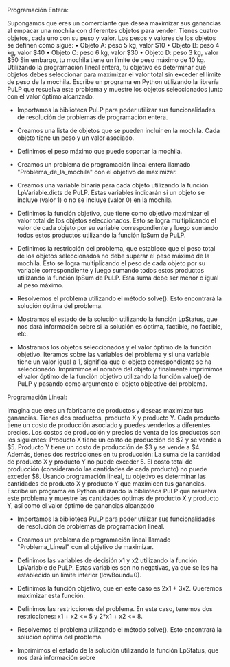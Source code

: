 Programación Entera: 

Supongamos que eres un comerciante que desea maximizar sus ganancias al empacar una mochila con diferentes objetos para vender. Tienes cuatro objetos, cada uno con su peso y valor. Los pesos y valores de los objetos se definen como sigue:
•	Objeto A: peso 5 kg, valor $10
•	Objeto B: peso 4 kg, valor $40
•	Objeto C: peso 6 kg, valor $30
•	Objeto D: peso 3 kg, valor $50
Sin embargo, tu mochila tiene un límite de peso máximo de 10 kg.
Utilizando la programación lineal entera, tu objetivo es determinar qué objetos debes seleccionar para maximizar el valor total sin exceder el límite de peso de la mochila.
Escribe un programa en Python utilizando la librería PuLP que resuelva este problema y muestre los objetos seleccionados junto con el valor óptimo alcanzado.
 
- Importamos la biblioteca PuLP para poder utilizar sus funcionalidades de resolución de problemas de programación entera.

- Creamos una lista de objetos que se pueden incluir en la mochila. Cada objeto tiene un peso y un valor asociado.

- Definimos el peso máximo que puede soportar la mochila.

- Creamos un problema de programación lineal entera llamado "Problema_de_la_mochila" con el objetivo de maximizar.

- Creamos una variable binaria para cada objeto utilizando la función LpVariable.dicts de PuLP. Estas variables indicarán si un objeto se incluye (valor 1) o no se incluye (valor 0) en la mochila.

- Definimos la función objetivo, que tiene como objetivo maximizar el valor total de los objetos seleccionados. Esto se logra multiplicando el valor de cada objeto por su variable correspondiente y luego sumando todos estos productos utilizando la función lpSum de PuLP.

- Definimos la restricción del problema, que establece que el peso total de los objetos seleccionados no debe superar el peso máximo de la mochila. Esto se logra multiplicando el peso de cada objeto por su variable correspondiente y luego sumando todos estos productos utilizando la función lpSum de PuLP. Esta suma debe ser menor o igual al peso máximo.

- Resolvemos el problema utilizando el método solve(). Esto encontrará la solución óptima del problema.

- Mostramos el estado de la solución utilizando la función LpStatus, que nos dará información sobre si la solución es óptima, factible, no factible, etc.

- Mostramos los objetos seleccionados y el valor óptimo de la función objetivo. Iteramos sobre las variables del problema y si una variable tiene un valor igual a 1, significa que el objeto correspondiente se ha seleccionado. Imprimimos el nombre del objeto y finalmente imprimimos el valor óptimo de la función objetivo utilizando la función value() de PuLP y pasando como argumento el objeto objective del problema.


Programación Lineal:

Imagina que eres un fabricante de productos y deseas maximizar tus ganancias. Tienes dos productos, producto X y producto Y. Cada producto tiene un costo de producción asociado y puedes venderlos a diferentes precios. Los costos de producción y precios de venta de los productos son los siguientes:
Producto X tiene un costo de producción de $2 y se vende a $5.
Producto Y tiene un costo de producción de $3 y se vende a $4.
Además, tienes dos restricciones en tu producción:
La suma de la cantidad de producto X y producto Y no puede exceder 5.
El costo total de producción (considerando las cantidades de cada producto) no puede exceder $8.
Usando programación lineal, tu objetivo es determinar las cantidades de producto X y producto Y que maximicen tus ganancias.
Escribe un programa en Python utilizando la biblioteca PuLP que resuelva este problema y muestre las cantidades óptimas de producto X y producto Y, así como el valor óptimo de ganancias alcanzado


- Importamos la biblioteca PuLP para poder utilizar sus funcionalidades de resolución de problemas de programación lineal.

- Creamos un problema de programación lineal llamado "Problema_Lineal" con el objetivo de maximizar.

- Definimos las variables de decisión x1 y x2 utilizando la función LpVariable de PuLP. Estas variables son no negativas, ya que se les ha establecido un límite inferior (lowBound=0).

- Definimos la función objetivo, que en este caso es 2x1 + 3x2. Queremos maximizar esta función.

- Definimos las restricciones del problema. En este caso, tenemos dos restricciones: x1 + x2 <= 5 y 2*x1 + x2 <= 8.

- Resolvemos el problema utilizando el método solve(). Esto encontrará la solución óptima del problema.

- Imprimimos el estado de la solución utilizando la función LpStatus, que nos dará información sobre
